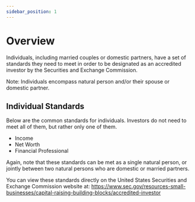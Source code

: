 ```yaml
---
sidebar_position: 1
---
```


# Overview

Individuals, including married couples or domestic partners, have a set of standards they need to meet in order to be designated as an accredited investor by the Securities and Exchange Commission. 

Note: Individuals encompass natural person and/or their spouse or domestic partner.

## Individual Standards

Below are the common standards for individuals. Investors do not need to meet all of them, but rather only one of them.

- Income
- Net Worth
- Financial Professional

Again, note that these standards can be met as a single natural person, or jointly between two natural persons who are domestic or married partners.

You can view these standards directly on the United States Securities and Exchange Commission website at: https://www.sec.gov/resources-small-businesses/capital-raising-building-blocks/accredited-investor